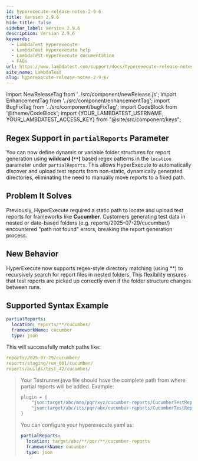 ```yaml
---
id: hyperexecute-release-notes-2-9-6
title: Version 2.9.6
hide_title: false
sidebar_label: Version 2.9.6
description: Version 2.9.6
keywords:
  - LambdaTest Hyperexecute
  - LambdaTest Hyperexecute help
  - LambdaTest Hyperexecute documentation
  - FAQs
url: https://www.lambdatest.com/support/docs/hyperexecute-release-notes-2-9-6/
site_name: LambdaTest
slug: hyperexecute-release-notes-2-9-6/
---
```


import NewReleaseTag from '../src/component/newRelease.js';
import EnhancementTag from '../src/component/enhancementTag';
import BugFixTag from '../src/component/bugFixTag';
import CodeBlock from '@theme/CodeBlock';
import {YOUR_LAMBDATEST_USERNAME, YOUR_LAMBDATEST_ACCESS_KEY} from "@site/src/component/keys";

<script type="application/ld+json"
      dangerouslySetInnerHTML={{ __html: JSON.stringify({
       "@context": "https://schema.org",
        "@type": "BreadcrumbList",
        "itemListElement": [{
          "@type": "ListItem",
          "position": 1,
          "name": "Home",
          "item": "https://www.lambdatest.com"
        },{
          "@type": "ListItem",
          "position": 2,
          "name": "Support",
          "item": "https://www.lambdatest.com/support/docs/"
        },{
          "@type": "ListItem",
          "position": 3,
          "name": "Version",
          "item": "https://www.lambdatest.com/support/docs/hyperexecute-release-notes-2-9-6/"
        }]
      })
    }}
></script>
## Regex Support in `partialReports` Parameter
You can now define dynamic or variable folder structures for report generation using **wildcard (`**`)** based regex patterns in the `location` parameter under `partialReports`. This allows HyperExecute to automatically discover and upload test reports from non-static, dynamically generated directories, eliminating the need to manually move reports to a fixed path.

## Problem It Solves
Previously, HyperExecute required a static path to locate and upload test reports for frameworks like **Cucumber**. Customers generating test data in nested or date-based folders (e.g. reports/2025-07-29/cucumber/) encountered "path not found" errors, breaking the report generation process.

## New Behavior
HyperExecute now supports regex-style directory matching (using **) to recursively search for report files in nested folders. This flexibility ensures that test reports are picked up correctly even if the folder structure changes between runs.

## Supported Syntax Example

```yaml title="hyperexecute.yaml"
partialReports:
  location: reports/**/cucumber/
  frameworkName: cucumber
  type: json
```

This will successfully match paths like:

```yaml
reports/2025-07-29/cucumber/
reports/staging/run_001/cucumber/
reports/builds/test_42/cucumber/
```

> Your Testrunner.java file should have the complete path from where partial reports will be added. Example:
> ```javascript title="Testrunner.java"
> plugin = {
>     "json:target/abc/mno/pqr/xyz/cucumber-reports/CucumberTestReport.json",
>     "json:target/abc/its/pqr/abc/cucumber-reports/CucumberTestReport.json"
> }
> ```
> You can configure your hyperexecute.yaml as:
> ```yaml title="hyperexecute.yaml"
> partialReports:
>   location: target/abc/**/pqr/**/cucumber-reports
>   frameworkName: cucumber
>   type: json
> ```
